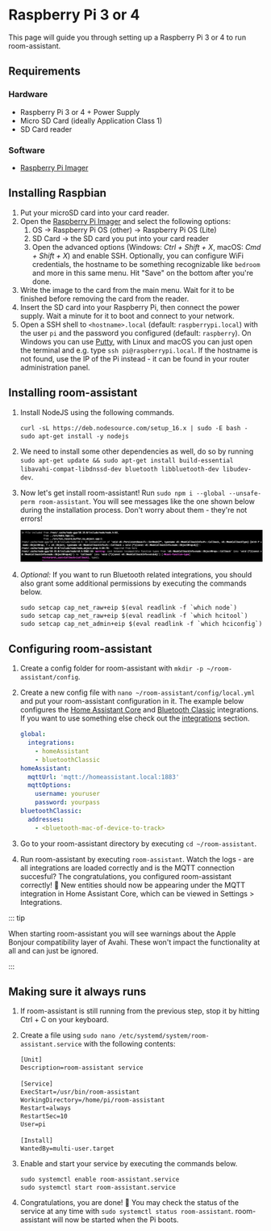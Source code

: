 # Raspberry Pi 3 or 4

This page will guide you through setting up a Raspberry Pi 3 or 4 to run room-assistant.

## Requirements

### Hardware

- Raspberry Pi 3 or 4 + Power Supply
- Micro SD Card (ideally Application Class 1)
- SD Card reader

### Software

- [Raspberry Pi Imager](https://www.raspberrypi.org/software/)

## Installing Raspbian

1. Put your microSD card into your card reader.
2. Open the [Raspberry Pi Imager](https://www.raspberrypi.org/software/) and select the following options:
   1. OS -> Raspberry Pi OS (other) -> Raspberry Pi OS (Lite)
   2. SD Card -> the SD card you put into your card reader
   3. Open the advanced options (Windows: *Ctrl + Shift + X*, macOS: *Cmd + Shift + X*) and enable SSH. Optionally, you can configure WiFi credentials, the hostname to be something recognizable like `bedroom` and more in this same menu. Hit "Save" on the bottom after you're done.
3. Write the image to the card from the main menu. Wait for it to be finished before removing the card from the reader.
4. Insert the SD card into your Raspberry Pi, then connect the power supply. Wait a minute for it to boot and connect to your network.
5. Open a SSH shell to `<hostname>.local` (default: `raspberrypi.local`) with the user `pi` and the password you configured (default: `raspberry`). On Windows you can use [Putty](https://www.putty.org), with Linux and macOS you can just open the terminal and e.g. type `ssh pi@raspberrypi.local`. If the hostname is not found, use the IP of the Pi instead - it can be found in your router administration panel.

## Installing room-assistant

1. Install NodeJS using the following commands.

   ```shell
   curl -sL https://deb.nodesource.com/setup_16.x | sudo -E bash -
   sudo apt-get install -y nodejs
   ```

2. We need to install some other dependencies as well, do so by running `sudo apt-get update && sudo apt-get install build-essential libavahi-compat-libdnssd-dev bluetooth libbluetooth-dev libudev-dev`.

3. Now let's get install room-assistant! Run `sudo npm i --global --unsafe-perm room-assistant`. You will see messages like the one shown below during the installation process. Don't worry about them - they're not errors!

   ![compilation messages](./compilation-msgs.png)

4. *Optional:* If you want to run Bluetooth related integrations, you should also grant some additional permissions by executing the commands below.

   ```shell
   sudo setcap cap_net_raw+eip $(eval readlink -f `which node`)
   sudo setcap cap_net_raw+eip $(eval readlink -f `which hcitool`)
   sudo setcap cap_net_admin+eip $(eval readlink -f `which hciconfig`)
   ```


## Configuring room-assistant

1. Create a config folder for room-assistant with `mkdir -p ~/room-assistant/config`.

2. Create a new config file with `nano ~/room-assistant/config/local.yml` and put your room-assistant configuration in it. The example below configures the [Home Assistant Core](/integrations/home-assistant) and [Bluetooth Classic](/integrations/bluetooth-classic) integrations. If you want to use something else check out the [integrations](/integrations) section.

   ```yaml
   global:
     integrations:
       - homeAssistant
       - bluetoothClassic
   homeAssistant:
     mqttUrl: 'mqtt://homeassistant.local:1883'
     mqttOptions:
       username: youruser
       password: yourpass
   bluetoothClassic:
     addresses:
       - <bluetooth-mac-of-device-to-track>
   ```

3. Go to your room-assistant directory by executing `cd ~/room-assistant`.

4. Run room-assistant by executing `room-assistant`. Watch the logs - are all integrations are loaded correctly and is the MQTT connection succesful? The congratulations, you configured room-assistant correctly! :tada: New entities should now be appearing under the MQTT integration in Home Assistant Core, which can be viewed in Settings > Integrations.

::: tip

When starting room-assistant you will see warnings about the Apple Bonjour compatibility layer of Avahi. These won't impact the functionality at all and can just be ignored.

:::

## Making sure it always runs

1. If room-assistant is still running from the previous step, stop it by hitting Ctrl + C on your keyboard.

2. Create a file using `sudo nano /etc/systemd/system/room-assistant.service` with the following contents:

   ```
   [Unit]
   Description=room-assistant service
   
   [Service]
   ExecStart=/usr/bin/room-assistant
   WorkingDirectory=/home/pi/room-assistant
   Restart=always
   RestartSec=10
   User=pi
   
   [Install]
   WantedBy=multi-user.target
   ```

3. Enable and start your service by executing the commands below.

   ```shell
   sudo systemctl enable room-assistant.service
   sudo systemctl start room-assistant.service
   ```

4. Congratulations, you are done! :confetti_ball: You may check the status of the service at any time with `sudo systemctl status room-assistant`. room-assistant will now be started when the Pi boots.
